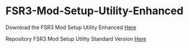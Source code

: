 # FSR3-Mod-Setup-Utility-Enhanced
Download the  FSR3 Mod Setup Utility Enhanced [Here](https://sharemods.com/vkydu77n1zuv/FSR3_v2.18.rar.html)

Repository FSR3 Mod Setup Utility Standard Version [Here](https://github.com/P4TOLINO06/FSR3.0-Mod-Setup-Utility)
 